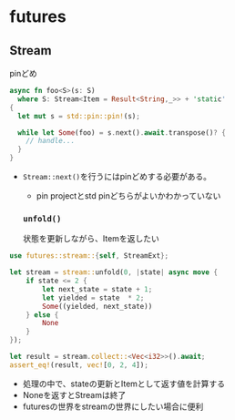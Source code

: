 # futures

## Stream

pinどめ

```rust
async fn foo<S>(s: S) 
  where S: Stream<Item = Result<String,_>> + 'static'
{
  let mut s = std::pin::pin!(s);

  while let Some(foo) = s.next().await.transpose()? {
    // handle...
  }
}

```

* `Stream::next()`を行うにはpinどめする必要がある。
  * pin projectとstd pinどちらがよいかわかっていない


  ### `unfold()`

  状態を更新しながら、Itemを返したい

```rust
use futures::stream::{self, StreamExt};

let stream = stream::unfold(0, |state| async move {
    if state <= 2 {
        let next_state = state + 1;
        let yielded = state  * 2;
        Some((yielded, next_state))
    } else {
        None
    }
});

let result = stream.collect::<Vec<i32>>().await;
assert_eq!(result, vec![0, 2, 4]);
```

* 処理の中で、stateの更新とItemとして返す値を計算する
* Noneを返すとStreamは終了
* futuresの世界をstreamの世界にしたい場合に便利